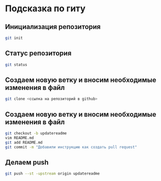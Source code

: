 # Подсказка по гиту

## Инициализация репозитория

```sh
git init
```

## Статус репозитория

```sh
git status
```

## Создаем новую ветку и вносим необходимые изменения в файл

```sh
git clone <ссылка на репозиторий в github>
```

## Создаем новую ветку и вносим необходимые изменения в файл

```sh
git checkout -b updatereadme
vim README.md
git add README.md
git commit -m "Добавили инструкцию как создать pull request"
```

## Делаем push

```sh
git push --st -upstream origin updatereadme
```